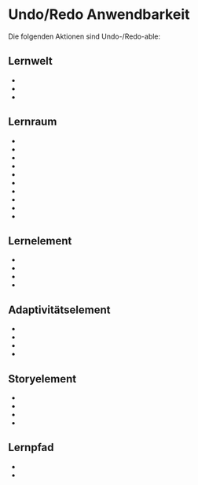 # Undo/Redo Anwendbarkeit

Die folgenden Aktionen sind Undo-/Redo-able:

## Lernwelt
- [](ASE1.md)
- [](ASE2.md)
- [](ASE3.md)

## Lernraum
- [](AWA0001.md)
- [](AWA0022.md)
- [](AWA0023.md)
- [](AWA0024.md)
- [](ASN0017.md)
- [](ASN0018.md)
- [](ASN0019.md)
- [](ASN0020.md)
- [](ASN0021.md)
- [](ASN0022.md)

## Lernelement
- [](AWA0002.md)
- [](AWA0015.md)
- [](AWA0018.md)
- [](AWA0016.md)

## Adaptivitätselement
- [](AWA0003.md)
- [](AWA0010.md)
- [](AWA0019.md)
- [](AWA0011.md)

## Storyelement
- [](ASN0011.md)
- [](ASN0013.md)
- [](ASN0012.md)
- [](ASN0015.md)

## Lernpfad
- [](AHO11.md)
- [](AHO13.md)

